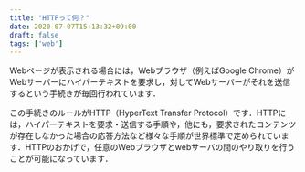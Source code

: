 ```yaml
---
title: "HTTPって何？"
date: 2020-07-07T15:13:32+09:00
draft: false
tags: ['web']
---
```


Webページが表示される場合には，Webブラウザ（例えばGoogle Chrome）がWebサーバーにハイパーテキストを要求し，対してWebサーバーがそれを送信するという手続きが毎回行われています．

この手続きのルールがHTTP（HyperText Transfer Protocol）です．HTTPには，ハイパーテキストを要求・送信する手順や，他にも，要求されたコンテンツが存在しなかった場合の応答方法など様々な手順が世界標準で定められています．HTTPのおかげで，任意のWebブラウザとwebサーバの間のやり取りを行うことが可能になっています．

<script data-ad-client="ca-pub-2296667233758798" async src="https://pagead2.googlesyndication.com/pagead/js/adsbygoogle.js"></script>

<!-- admax -->
<script src="https://adm.shinobi.jp/s/8ae62ddfcb928c284dec1bddeaf8bca1"></script>
<!-- admax -->